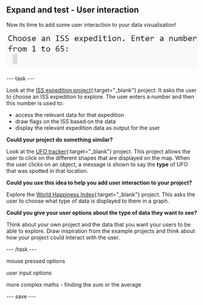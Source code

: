 ## Expand and test - User interaction

Now its time to add some user interaction to your data visualisation!

![A screenshot of the ISS expedition project. The user is asked to input which crew expedition number they would like to explore.](images/user-interaction.PNG)

--- task ---

Look at the [ISS expedition project](https://trinket.io/python/822033c5b6){:target="_blank"} project. It asks the user to choose an ISS expedition to explore. The user enters a number and then this number is used to:
+ access the relevant data for that expedition
+ draw flags on the ISS based on the data
+ display the relevant expedition data as output for the user

**Could your project do something similar?**

Look at the [UFO tracker](https://trinket.io/python/cb376de667){:target="_blank"} project. This project allows the user to click on the different shapes that are displayed on the map. When the user clicks on an object, a message is shown to say the **type** of UFO that was spotted in that location. 

**Could you use this idea to help you add user interaction to your project?**

Explore the [World Happiness Index](https://trinket.io/python/0507433548){:target="_blank"} project. This asks the user to choose what type of data is displayed to them in a graph.

**Could you give your user options about the type of data they want to see?**

Think about your own project and the data that you want your users to be able to explore. Draw inspiration from the example projects and think about how your project could interact with the user. 

--- /task ---




mouse pressed options

user input options

more complex maths - finding the sum or the average




--- save ---
